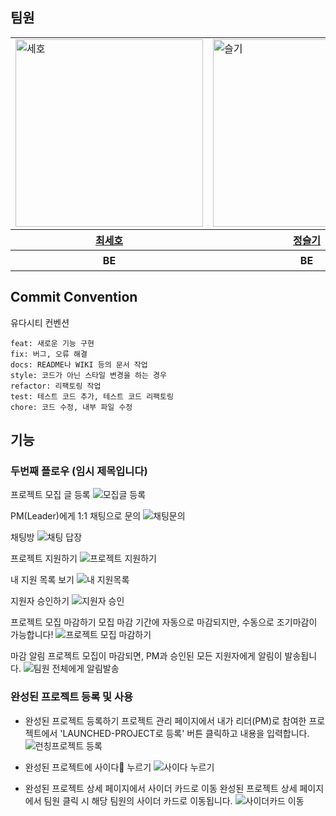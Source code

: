 ## 팀원
<div align="center">
	<table>
	<tr>
	<td><img width="300" alt="세호" src="https://avatars.githubusercontent.com/u/96410921?v=4"></td>
	<td><img width="300" alt="슬기" src="https://avatars.githubusercontent.com/u/135789383?v=)"> </td>
	    <td><img width="300" alt="우진" src="https://avatars.githubusercontent.com/u/126751594?v=4">
	    <td><img width="300" alt="세정" src="https://avatars.githubusercontent.com/u/64718002?v=4"></td>
	</tr>
		<tr>
   <th><a href="https://github.com/sseho"> 최세호</a> </th>
	<th><a href="https://github.com/wisdom0405"> 정슬기 </a></th>
  <th><a href="https://github.com/getsetgo1"> 박우진</a> </th>
  <th><a href="https://github.com/clean2001"> 김세정</a> </th>
	  </tr>
<th> BE </th>
<th> BE </th>
<th> BE </th>
<th> BE, 팀장 </th>
	</table>
</div>

## Commit Convention
유다시티 컨벤션
```
feat: 새로운 기능 구현
fix: 버그, 오류 해결
docs: README나 WIKI 등의 문서 작업
style: 코드가 아닌 스타일 변경을 하는 경우
refactor: 리팩토링 작업
test: 테스트 코드 추가, 테스트 코드 리팩토링
chore: 코드 수정, 내부 파일 수정
```

## 기능

### 두번째 플로우 (임시 제목입니다)

프로젝트 모집 글 등록
![모집글 등록](https://github.com/user-attachments/assets/c33bfbf5-0730-4c1d-bf17-4eb37f99a319)

PM(Leader)에게 1:1 채팅으로 문의
![채팅문의](https://github.com/user-attachments/assets/9484094f-1c64-4fc4-9f2d-369f9d22f84f)

채팅방
![채팅 답장](https://github.com/user-attachments/assets/76eb6f8d-5c17-45dd-90ac-ff6b147c65f3)

프로젝트 지원하기
![프로젝트 지원하기](https://github.com/user-attachments/assets/d027bb8e-7c77-4df0-a7af-33e0ea883310)

내 지원 목록 보기
![내 지원목록](https://github.com/user-attachments/assets/789fe57e-7289-4458-92e1-f01f49019624)

지원자 승인하기
![지원자 승인](https://github.com/user-attachments/assets/c724df0c-a7e7-4015-90d7-b1c5aa444f60)

프로젝트 모집 마감하기
모집 마감 기간에 자동으로 마감되지만, 수동으로 조기마감이 가능합니다!
![프로젝트 모집 마감하기](https://github.com/user-attachments/assets/b8179bdc-f226-401f-96f8-ac8318445bae)

마감 알림
프로젝트 모집이 마감되면, PM과 승인된 모든 지원자에게 알림이 발송됩니다.
![팀원 전체에게 알림발송](https://github.com/user-attachments/assets/07737a10-da77-48da-b1bd-a538cfed1a9d)


### 완성된 프로젝트 등록 및 사용

- 완성된 프로젝트 등록하기
프로젝트 관리 페이지에서 내가 리더(PM)로 참여한 프로젝트에서 'LAUNCHED-PROJECT로 등록' 버튼 클릭하고 내용을 입력합니다.
![런칭프로젝트 등록](https://github.com/user-attachments/assets/0815e787-bc3a-4478-9656-f16e12ccc026)

- 완성된 프로젝트에 사이다🍾 누르기
![사이다 누르기](https://github.com/user-attachments/assets/2109b5f8-043a-4967-98f1-6771166da3cb)

- 완성된 프로젝트 상세 페이지에서 사이더 카드로 이동
완성된 프로젝트 상세 페이지에서 팀원 클릭 시 해당 팀원의 사이더 카드로 이동됩니다.
![사이더카드 이동](https://github.com/user-attachments/assets/488678ec-b868-436f-bf96-2758b0dce907)
